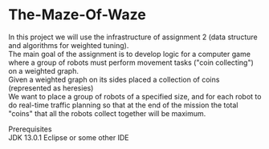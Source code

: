 # The-Maze-Of-Waze
In this project we will use the infrastructure of assignment 2 (data structure and algorithms for weighted tuning).    
The main goal of the assignment is to develop logic for a computer game where a group of robots must
perform movement tasks ("coin collecting") on a weighted graph.                                                               
Given a weighted graph on its sides placed a collection of coins (represented as heresies)                                       
We want to place a group of robots of a specified size, and for each robot
to do real-time traffic planning so that at the end of the mission
the total "coins" that all the robots collect together will be maximum.

Prerequisites                                                                              
JDK 13.0.1
Eclipse or some other IDE

